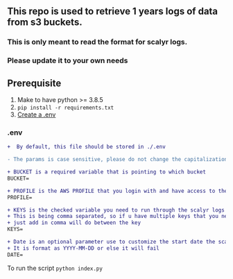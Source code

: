 ## This repo is used to retrieve 1 years logs of data from s3 buckets.
### This is only meant to read the format for scalyr logs. 
### Please update it to your own needs

## Prerequisite
1. Make to have python >= 3.8.5
2. `pip install -r requirements.txt`
3. [Create a .env](#env)

### .env
```diff
+  By default, this file should be stored in ./.env

- The params is case sensitive, please do not change the capitalization

+ BUCKET is a required variable that is pointing to which bucket
BUCKET=

+ PROFILE is the AWS PROFILE that you login with and have access to the s3 bucket
PROFILE=

+ KEYS is the checked variable you need to run through the scalyr logs
+ This is being comma separated, so if u have multiple keys that you need to check 
+ just add in comma will do between the key
KEYS=

+ Date is an optional parameter use to customize the start date the scan should start. 
+ It is format as YYYY-MM-DD or else it will fail
DATE=
```

To run the script
`python index.py`